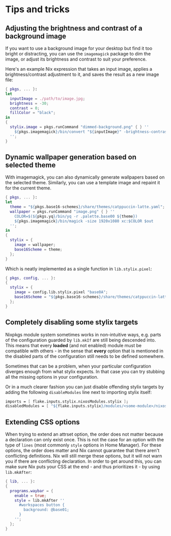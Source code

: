 # Tips and tricks

## Adjusting the brightness and contrast of a background image

If you want to use a background image for your desktop but find it too bright or distracting, you can use the `imagemagick` package to dim the image, or adjust its brightness and contrast to suit your preference.

Here's an example Nix expression that takes an input image, applies a brightness/contrast adjustment to it, and saves the result as a new image file:

```nix
{ pkgs, ... }:
let
  inputImage = ./path/to/image.jpg;
  brightness = -30;
  contrast = 0;
  fillColor = "black";
in
{
  stylix.image = pkgs.runCommand "dimmed-background.png" { } ''
    ${pkgs.imagemagick}/bin/convert "${inputImage}" -brightness-contrast ${brightness},${contrast} -fill ${fillColor} $out
  '';
}
```

## Dynamic wallpaper generation based on selected theme

With imagemagick, you can also dynamically generate wallpapers based on the selected theme.
Similarly, you can use a template image and repaint it for the current theme.

```nix
{ pkgs, ... }:
let
  theme = "${pkgs.base16-schemes}/share/themes/catppuccin-latte.yaml";
  wallpaper = pkgs.runCommand "image.png" { } ''
    COLOR=$(${pkgs.yq}/bin/yq -r .palette.base00 ${theme})
    ${pkgs.imagemagick}/bin/magick -size 1920x1080 xc:$COLOR $out
  '';
in
{
  stylix = {
    image = wallpaper;
    base16Scheme = theme;
  };
}
```

Which is neatly implemented as a single function in `lib.stylix.pixel`:

```nix
{ pkgs, config, ... }:
{
  stylix = {
    image = config.lib.stylix.pixel "base0A";
    base16Scheme = "${pkgs.base16-schemes}/share/themes/catppuccin-latte.yaml";
  };
}
```

## Completely disabling some stylix targets

Nixpkgs module system sometimes works in non-intuitive ways, e.g. parts
of the configuration guarded by `lib.mkIf` are still being descended
into. This means that every **loaded** (and not enabled) module must
be compatible with others - in the sense that **every** option that is
mentioned in the disabled parts of the configuration still needs to be
defined somewhere.

Sometimes that can be a problem, when your particular configuration
diverges enough from what stylix expects. In that case you can try
stubbing all the missing options in your configuration.

Or in a much clearer fashion you can just disable offending stylix targets
by adding the following `disableModules` line next to importing stylix
itself:

```nix
imports = [ flake.inputs.stylix.nixosModules.stylix ];
disabledModules = [ "${flake.inputs.stylix}/modules/<some-module>/nixos.nix" ];
```

## Extending CSS options

When trying to extend an attrset option, the order does not matter because a
declaration can only exist once. This is not the case for an option with the
type of `lines` (most commonly `style` options in Home Manager). For these options,
the order does matter and Nix cannot guarantee that there aren't conflicting
definitions. Nix will still merge these options, but it will not warn you if
there are conflicting declaration. In order to get around this, you can make sure
Nix puts your CSS at the end - and thus prioritizes it - by using `lib.mkAfter`:

```nix
{ lib, ... }:
{
  programs.waybar = {
    enable = true;
    style = lib.mkAfter ''
      #workspaces button {
        background: @base01;
      }
    '';
  };
}
```
